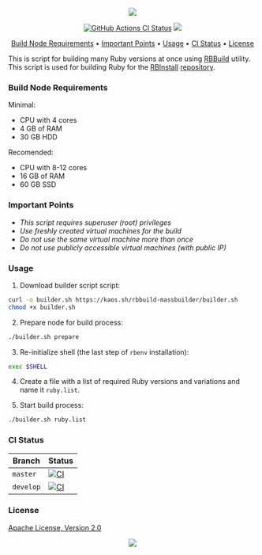 <p align="center"><a href="#readme"><img src="https://gh.kaos.st/rbbuild-massbuilder.svg"/></a></p>

<p align="center">
  <a href="https://kaos.sh/w/rbbuild-massbuilder/ci"><img src="https://kaos.sh/w/rbbuild-massbuilder/ci.svg" alt="GitHub Actions CI Status" /></a>
  <a href="#license"><img src="https://gh.kaos.st/apache2.svg"></a>
</p>

<p align="center"><a href="#build-node-requirements">Build Node Requirements</a> • <a href="#important-points">Important Points</a> • <a href="#usage">Usage</a> • <a href="#ci-status">CI Status</a> • <a href="#license">License</a></p>

This is script for building many Ruby versions at once using [RBBuild](https://kaos.sh/rbbuild) utility. This script is used for building Ruby for the [RBInstall](https://kaos.sh/rbinstall) [repository](https://rbinstall.kaos.st).

### Build Node Requirements

Minimal:

* CPU with 4 cores 
* 4 GB of RAM
* 30 GB HDD

Recomended:

* CPU with 8-12 cores 
* 16 GB of RAM
* 60 GB SSD

### Important Points

* _This script requires superuser (root) privileges_
* _Use freshly created virtual machines for the build_
* _Do not use the same virtual machine more than once_
* _Do not use publicly accessible virtual machines (with public IP)_

### Usage

1. Download builder script script:
```bash
curl -o builder.sh https://kaos.sh/rbbuild-massbuilder/builder.sh
chmod +x builder.sh
```

2. Prepare node for build process:
```bash
./builder.sh prepare
```

3. Re-initialize shell (the last step of `rbenv` installation):
```bash
exec $SHELL
```

4. Create a file with a list of required Ruby versions and variations and name it `ruby.list`.

5. Start build process:
```bash
./builder.sh ruby.list
```

### CI Status

| Branch | Status |
|--------|--------|
| `master` | [![CI](https://kaos.sh/w/rbbuild-massbuilder/ci.svg?branch=master)](https://kaos.sh/w/rbbuild-massbuilder/ci?query=branch:master) |
| `develop` | [![CI](https://kaos.sh/w/rbbuild-massbuilder/ci.svg?branch=develop)](https://kaos.sh/w/rbbuild-massbuilder/ci?query=branch:develop) |

### License

[Apache License, Version 2.0](https://www.apache.org/licenses/LICENSE-2.0)

<p align="center"><a href="https://essentialkaos.com"><img src="https://gh.kaos.st/ekgh.svg"/></a></p>
